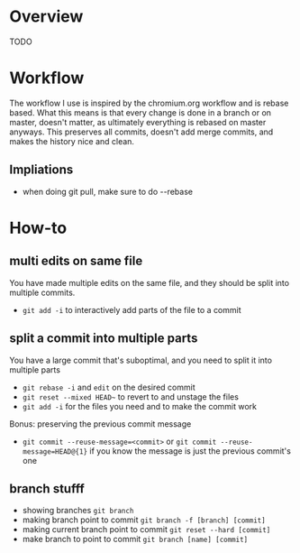 # Overview

TODO

# Workflow

The workflow I use is inspired by the chromium.org workflow and is rebase based.
What this means is that every change is done in a branch or on master, doesn't
matter, as ultimately everything is rebased on master anyways. This preserves
all commits, doesn't add merge commits, and makes the history nice and clean.

## Impliations

- when doing git pull, make sure to do --rebase

# How-to

## multi edits on same file

You have made multiple edits on the same file, and they should be split into
multiple commits.

- `git add -i` to interactively add parts of the file to a commit

## split a commit into multiple parts

You have a large commit that's suboptimal, and you need to split it into
multiple parts

- `git rebase -i` and `edit` on the desired commit
- `git reset --mixed HEAD~` to revert to and unstage the files
- `git add -i` for the files you need and to make the commit work

Bonus: preserving the previous commit message

- `git commit --reuse-message=<commit>` or `git commit --reuse-message=HEAD@{1}`
  if you know the message is just the previous commit's one

## branch stufff

- showing branches `git branch`
- making branch point to commit `git branch -f [branch] [commit]`
- making current branch point to commit `git reset --hard [commit]`
- make branch to point to commit `git branch [name] [commit]`
